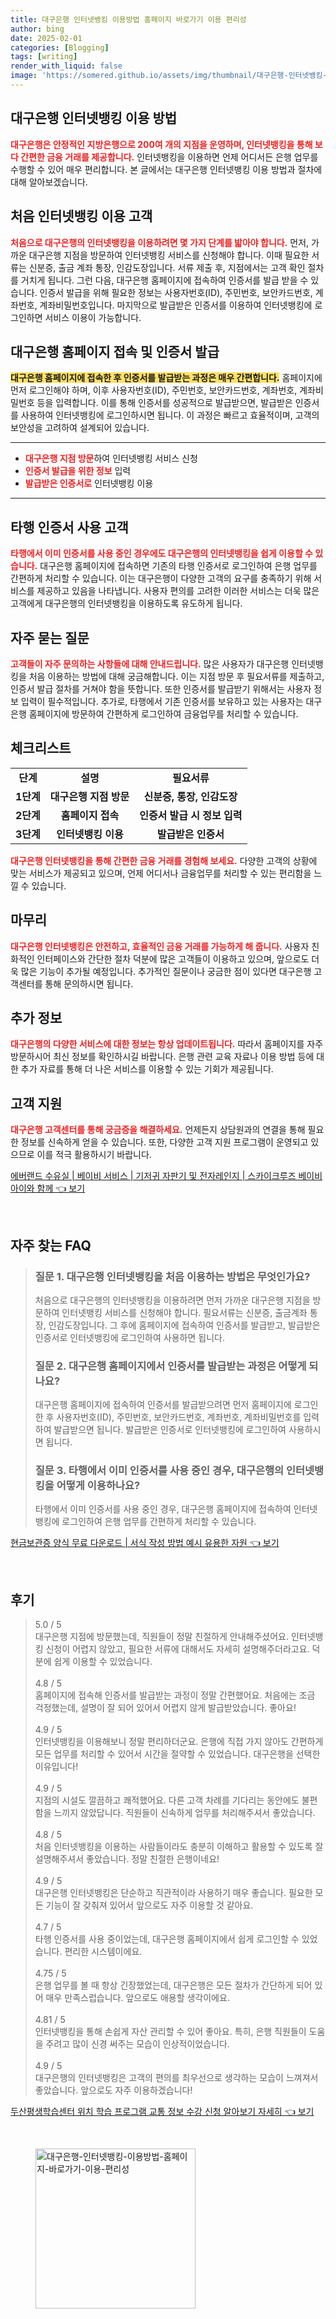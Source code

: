```yaml
---
title: 대구은행 인터넷뱅킹 이용방법 홈페이지 바로가기 이용 편리성
author: bing
date: 2025-02-01
categories: [Blogging]
tags: [writing]
render_with_liquid: false
image: 'https://somered.github.io/assets/img/thumbnail/대구은행-인터넷뱅킹-이용방법-홈페이지-바로가기-이용-편리성.webp'
---
```



<h2 id='대구은행_인터넷뱅킹_이용_방법'>대구은행 인터넷뱅킹 이용 방법</h2>

<p><b><span style="color: #ee2323;">대구은행은 안정적인 지방은행으로 200여 개의 지점을 운영하며, 인터넷뱅킹을 통해 보다 간편한 금융 거래를 제공합니다.</span></b> 인터넷뱅킹을 이용하면 언제 어디서든 은행 업무를 수행할 수 있어 매우 편리합니다. 본 글에서는 대구은행 인터넷뱅킹 이용 방법과 절차에 대해 알아보겠습니다.</p>

<h2 id='처음_인터넷뱅킹_이용_고객'>처음 인터넷뱅킹 이용 고객</h2>

<p><b><span style="color: #ee2323;">처음으로 대구은행의 인터넷뱅킹을 이용하려면 몇 가지 단계를 밟아야 합니다.</span></b> 먼저, 가까운 대구은행 지점을 방문하여 인터넷뱅킹 서비스를 신청해야 합니다. 이때 필요한 서류는 신분증, 출금 계좌 통장, 인감도장입니다. 서류 제출 후, 지점에서는 고객 확인 절차를 거치게 됩니다. 그런 다음, 대구은행 홈페이지에 접속하여 인증서를 발급 받을 수 있습니다. 인증서 발급을 위해 필요한 정보는 사용자번호(ID), 주민번호, 보안카드번호, 계좌번호, 계좌비밀번호입니다. 마지막으로 발급받은 인증서를 이용하여 인터넷뱅킹에 로그인하면 서비스 이용이 가능합니다.</p>

<h2 id='대구은행_홈페이지_접속_및_인증서_발급'>대구은행 홈페이지 접속 및 인증서 발급</h2>

<p><b><span style="background-color: #ffe066;">대구은행 홈페이지에 접속한 후 인증서를 발급받는 과정은 매우 간편합니다.</span></b> 홈페이지에 먼저 로그인해야 하며, 이후 사용자번호(ID), 주민번호, 보안카드번호, 계좌번호, 계좌비밀번호 등을 입력합니다. 이를 통해 인증서를 성공적으로 발급받으면, 발급받은 인증서를 사용하여 인터넷뱅킹에 로그인하시면 됩니다. 이 과정은 빠르고 효율적이며, 고객의 보안성을 고려하여 설계되어 있습니다.</p>

<hr />

<ul>
    <li><b><span style="color: #ee2323;">대구은행 지점 방문</span></b>하여 인터넷뱅킹 서비스 신청</li>
    <li><b><span style="color: #ee2323;">인증서 발급을 위한 정보</span></b> 입력</li>
    <li><b><span style="color: #ee2323;">발급받은 인증서로</span></b> 인터넷뱅킹 이용</li>
</ul>

<hr />

<h2 id='타행_인증서_사용_고객'>타행 인증서 사용 고객</h2>

<p><b><span style="color: #ee2323;">타행에서 이미 인증서를 사용 중인 경우에도 대구은행의 인터넷뱅킹을 쉽게 이용할 수 있습니다.</span></b> 대구은행 홈페이지에 접속하면 기존의 타행 인증서로 로그인하여 은행 업무를 간편하게 처리할 수 있습니다. 이는 대구은행이 다양한 고객의 요구를 충족하기 위해 서비스를 제공하고 있음을 나타냅니다. 사용자 편의를 고려한 이러한 서비스는 더욱 많은 고객에게 대구은행의 인터넷뱅킹을 이용하도록 유도하게 됩니다.</p>

<h2 id='자주_묻는_질문'>자주 묻는 질문</h2>

<p><b><span style="color: #ee2323;">고객들이 자주 문의하는 사항들에 대해 안내드립니다.</span></b> 많은 사용자가 대구은행 인터넷뱅킹을 처음 이용하는 방법에 대해 궁금해합니다. 이는 지점 방문 후 필요서류를 제출하고, 인증서 발급 절차를 거쳐야 함을 뜻합니다. 또한 인증서를 발급받기 위해서는 사용자 정보 입력이 필수적입니다. 추가로, 타행에서 기존 인증서를 보유하고 있는 사용자는 대구은행 홈페이지에 방문하여 간편하게 로그인하여 금융업무를 처리할 수 있습니다.</p>

<h2 id='체크리스트'>체크리스트</h2>

<table>
    <tr>
        <td style="text-align: center; height: 17px;"><b>단계</b></td>
        <td style="text-align: center; height: 17px;"><b>설명</b></td>
        <td style="text-align: center; height: 17px;"><b>필요서류</b></td>
    </tr>
    <tr>
        <td style="text-align: center; height: 17px;"><b>1단계</b></td>
        <td style="text-align: center; height: 17px;"><b>대구은행 지점 방문</b></td>
        <td style="text-align: center; height: 17px;"><b>신분증, 통장, 인감도장</b></td>
    </tr>
    <tr>
        <td style="text-align: center; height: 17px;"><b>2단계</b></td>
        <td style="text-align: center; height: 17px;"><b>홈페이지 접속</b></td>
        <td style="text-align: center; height: 17px;"><b>인증서 발급 시 정보 입력</b></td>
    </tr>
    <tr>
        <td style="text-align: center; height: 17px;"><b>3단계</b></td>
        <td style="text-align: center; height: 17px;"><b>인터넷뱅킹 이용</b></td>
        <td style="text-align: center; height: 17px;"><b>발급받은 인증서</b></td>
    </tr>
</table>

<p><b><span style="color: #ee2323;">대구은행 인터넷뱅킹을 통해 간편한 금융 거래를 경험해 보세요.</span></b> 다양한 고객의 상황에 맞는 서비스가 제공되고 있으며, 언제 어디서나 금융업무를 처리할 수 있는 편리함을 느낄 수 있습니다.</p>

<h2 id='마무리'>마무리</h2>

<p><b><span style="color: #ee2323;">대구은행 인터넷뱅킹은 안전하고, 효율적인 금융 거래를 가능하게 해 줍니다.</span></b> 사용자 친화적인 인터페이스와 간단한 절차 덕분에 많은 고객들이 이용하고 있으며, 앞으로도 더욱 많은 기능이 추가될 예정입니다. 추가적인 질문이나 궁금한 점이 있다면 대구은행 고객센터를 통해 문의하시면 됩니다.</p>

<h2 id='추가_정보'>추가 정보</h2>

<p><b><span style="color: #ee2323;">대구은행의 다양한 서비스에 대한 정보는 항상 업데이트됩니다.</span></b> 따라서 홈페이지를 자주 방문하시어 최신 정보를 확인하시길 바랍니다. 은행 관련 교육 자료나 이용 방법 등에 대한 추가 자료를 통해 더 나은 서비스를 이용할 수 있는 기회가 제공됩니다.</p>

<h2 id='고객_지원'>고객 지원</h2>

<p><b><span style="color: #ee2323;">대구은행 고객센터를 통해 궁금증을 해결하세요.</span></b> 언제든지 상담원과의 연결을 통해 필요한 정보를 신속하게 얻을 수 있습니다. 또한, 다양한 고객 지원 프로그램이 운영되고 있으므로 이를 적극 활용하시기 바랍니다.</p>


<p><a class="click-button" title="에버랜드 수유실 | 베이비 서비스 | 기저귀 자판기 및 전자레인지 | 스카이크루즈 베이비 아이와 함께" href="https://somered.github.io/posts/%EC%97%90%EB%B2%84%EB%9E%9C%EB%93%9C-%EC%88%98%EC%9C%A0%EC%8B%A4-%EB%B2%A0%EC%9D%B4%EB%B9%84-%EC%84%9C%EB%B9%84%EC%8A%A4-%EA%B8%B0%EC%A0%80%EA%B7%80-%EC%9E%90%ED%8C%90%EA%B8%B0-%EB%B0%8F-%EC%A0%84%EC%9E%90%EB%A0%88%EC%9D%B8%EC%A7%80-%EC%8A%A4%EC%B9%B4%EC%9D%B4%ED%81%AC%EB%A3%A8%EC%A6%88-%EB%B2%A0%EC%9D%B4%EB%B9%84-%EC%95%84%EC%9D%B4%EC%99%80-%ED%95%A8%EA%BB%98/" rel="dofollow">에버랜드 수유실 | 베이비 서비스 | 기저귀 자판기 및 전자레인지 | 스카이크루즈 베이비 아이와 함께 👈 보기</a></p><br>
<h2 id='자주_찾는_FAQ'>자주 찾는 FAQ</h2>
<div itemscope="" itemtype="https://schema.org/FAQPage"> 
<blockquote> 
<div itemscope="" itemprop="mainEntity" itemtype="https://schema.org/Question"> 
<h3 itemprop="name">질문 1. 대구은행 인터넷뱅킹을 처음 이용하는 방법은 무엇인가요?</h3> 
<div itemscope="" itemprop="acceptedAnswer" itemtype="https://schema.org/Answer"> 
<span itemprop="text"> <p>처음으로 대구은행의 인터넷뱅킹을 이용하려면 먼저 가까운 대구은행 지점을 방문하여 인터넷뱅킹 서비스를 신청해야 합니다. 필요서류는 신분증, 출금계좌 통장, 인감도장입니다. 그 후에 홈페이지에 접속하여 인증서를 발급받고, 발급받은 인증서로 인터넷뱅킹에 로그인하여 사용하면 됩니다.</p> </span> 
</div> 
</div> 

<div itemscope="" itemprop="mainEntity" itemtype="https://schema.org/Question"> 
<h3 itemprop="name">질문 2. 대구은행 홈페이지에서 인증서를 발급받는 과정은 어떻게 되나요?</h3> 
<div itemscope="" itemprop="acceptedAnswer" itemtype="https://schema.org/Answer"> 
<span itemprop="text"> <p>대구은행 홈페이지에 접속하여 인증서를 발급받으려면 먼저 홈페이지에 로그인한 후 사용자번호(ID), 주민번호, 보안카드번호, 계좌번호, 계좌비밀번호를 입력하여 발급받으면 됩니다. 발급받은 인증서로 인터넷뱅킹에 로그인하여 사용하시면 됩니다.</p> </span> 
</div> 
</div> 

<div itemscope="" itemprop="mainEntity" itemtype="https://schema.org/Question"> 
<h3 itemprop="name">질문 3. 타행에서 이미 인증서를 사용 중인 경우, 대구은행의 인터넷뱅킹을 어떻게 이용하나요?</h3> 
<div itemscope="" itemprop="acceptedAnswer" itemtype="https://schema.org/Answer"> 
<span itemprop="text"> <p>타행에서 이미 인증서를 사용 중인 경우, 대구은행 홈페이지에 접속하여 인터넷뱅킹에 로그인하여 은행 업무를 간편하게 처리할 수 있습니다.</p> </span> 
</div> 
</div> 

</blockquote> 
</div>
<p><a class="click-button" title="현금보관증 양식 무료 다운로드 | 서식 작성 방법 예시 유용한 자원" href="https://somered.github.io/posts/%ED%98%84%EA%B8%88%EB%B3%B4%EA%B4%80%EC%A6%9D-%EC%96%91%EC%8B%9D-%EB%AC%B4%EB%A3%8C-%EB%8B%A4%EC%9A%B4%EB%A1%9C%EB%93%9C-%EC%84%9C%EC%8B%9D-%EC%9E%91%EC%84%B1-%EB%B0%A9%EB%B2%95-%EC%98%88%EC%8B%9C-%EC%9C%A0%EC%9A%A9%ED%95%9C-%EC%9E%90%EC%9B%90/" rel="dofollow">현금보관증 양식 무료 다운로드 | 서식 작성 방법 예시 유용한 자원 👈 보기</a></p><br>
<h2 id='후기'>후기</h2>
<div itemscope itemtype="https://schema.org/Product">
  <blockquote>
  <div itemprop="review" itemscope itemtype="https://schema.org/Review">
      <div itemprop="reviewRating" itemscope itemtype="https://schema.org/Rating"> <span itemprop="ratingValue">5.0</span> / <span itemprop="bestRating">5</span> </div>
      <span itemprop="reviewBody">대구은행 지점에 방문했는데, 직원들이 정말 친절하게 안내해주셨어요. 인터넷뱅킹 신청이 어렵지 않았고, 필요한 서류에 대해서도 자세히 설명해주더라고요. 덕분에 쉽게 이용할 수 있었습니다.</span>
  </div>
  <br>
  <div itemprop="review" itemscope itemtype="https://schema.org/Review">
      <div itemprop="reviewRating" itemscope itemtype="https://schema.org/Rating"> <span itemprop="ratingValue">4.8</span> / <span itemprop="bestRating">5</span> </div>
      <span itemprop="reviewBody">홈페이지에 접속해 인증서를 발급받는 과정이 정말 간편했어요. 처음에는 조금 걱정했는데, 설명이 잘 되어 있어서 어렵지 않게 발급받았습니다. 좋아요!</span>
  </div>
  <br>
  <div itemprop="review" itemscope itemtype="https://schema.org/Review">
      <div itemprop="reviewRating" itemscope itemtype="https://schema.org/Rating"> <span itemprop="ratingValue">4.9</span> / <span itemprop="bestRating">5</span> </div>
      <span itemprop="reviewBody">인터넷뱅킹을 이용해보니 정말 편리하더군요. 은행에 직접 가지 않아도 간편하게 모든 업무를 처리할 수 있어서 시간을 절약할 수 있었습니다. 대구은행을 선택한 이유입니다!</span>
  </div>
  <br>
  <div itemprop="review" itemscope itemtype="https://schema.org/Review">
      <div itemprop="reviewRating" itemscope itemtype="https://schema.org/Rating"> <span itemprop="ratingValue">4.9</span> / <span itemprop="bestRating">5</span> </div>
      <span itemprop="reviewBody">지점의 시설도 깔끔하고 쾌적했어요. 다른 고객 차례를 기다리는 동안에도 불편함을 느끼지 않았답니다. 직원들이 신속하게 업무를 처리해주셔서 좋았습니다.</span>
  </div>
  <br>
  <div itemprop="review" itemscope itemtype="https://schema.org/Review">
      <div itemprop="reviewRating" itemscope itemtype="https://schema.org/Rating"> <span itemprop="ratingValue">4.8</span> / <span itemprop="bestRating">5</span> </div>
      <span itemprop="reviewBody">처음 인터넷뱅킹을 이용하는 사람들이라도 충분히 이해하고 활용할 수 있도록 잘 설명해주셔서 좋았습니다. 정말 친절한 은행이네요!</span>
  </div>
  <br>
  <div itemprop="review" itemscope itemtype="https://schema.org/Review">
      <div itemprop="reviewRating" itemscope itemtype="https://schema.org/Rating"> <span itemprop="ratingValue">4.9</span> / <span itemprop="bestRating">5</span> </div>
      <span itemprop="reviewBody">대구은행 인터넷뱅킹은 단순하고 직관적이라 사용하기 매우 좋습니다. 필요한 모든 기능이 잘 갖춰져 있어서 앞으로도 자주 이용할 것 같아요.</span>
  </div>
  <br>
  <div itemprop="review" itemscope itemtype="https://schema.org/Review">
      <div itemprop="reviewRating" itemscope itemtype="https://schema.org/Rating"> <span itemprop="ratingValue">4.7</span> / <span itemprop="bestRating">5</span> </div>
      <span itemprop="reviewBody">타행 인증서를 사용 중이었는데, 대구은행 홈페이지에서 쉽게 로그인할 수 있었습니다. 편리한 시스템이에요.</span>
  </div>
  <br>
  <div itemprop="review" itemscope itemtype="https://schema.org/Review">
      <div itemprop="reviewRating" itemscope itemtype="https://schema.org/Rating"> <span itemprop="ratingValue">4.75</span> / <span itemprop="bestRating">5</span> </div>
      <span itemprop="reviewBody">은행 업무를 볼 때 항상 긴장했었는데, 대구은행은 모든 절차가 간단하게 되어 있어 매우 만족스럽습니다. 앞으로도 애용할 생각이에요.</span>
  </div>
  <br>
  <div itemprop="review" itemscope itemtype="https://schema.org/Review">
      <div itemprop="reviewRating" itemscope itemtype="https://schema.org/Rating"> <span itemprop="ratingValue">4.81</span> / <span itemprop="bestRating">5</span> </div>
      <span itemprop="reviewBody">인터넷뱅킹을 통해 손쉽게 자산 관리할 수 있어 좋아요. 특히, 은행 직원들이 도움을 주려고 많이 신경 써주는 모습이 인상적이었습니다.</span>
  </div>
  <br>
  <div itemprop="review" itemscope itemtype="https://schema.org/Review">
      <div itemprop="reviewRating" itemscope itemtype="https://schema.org/Rating"> <span itemprop="ratingValue">4.9</span> / <span itemprop="bestRating">5</span> </div>
      <span itemprop="reviewBody">대구은행의 인터넷뱅킹은 고객의 편의를 최우선으로 생각하는 모습이 느껴져서 좋았습니다. 앞으로도 자주 이용하겠습니다!</span>
  </div>
  </blockquote>
</div>
<p><a class="click-button" title="두산평생학습센터 위치 학습 프로그램 교통 정보 수강 신청 알아보기 자세히" href="https://somered.github.io/posts/%EB%91%90%EC%82%B0%ED%8F%89%EC%83%9D%ED%95%99%EC%8A%B5%EC%84%BC%ED%84%B0-%EC%9C%84%EC%B9%98-%ED%95%99%EC%8A%B5-%ED%94%84%EB%A1%9C%EA%B7%B8%EB%9E%A8-%EA%B5%90%ED%86%B5-%EC%A0%95%EB%B3%B4-%EC%88%98%EA%B0%95-%EC%8B%A0%EC%B2%AD-%EC%95%8C%EC%95%84%EB%B3%B4%EA%B8%B0-%EC%9E%90%EC%84%B8%ED%9E%88/" rel="dofollow">두산평생학습센터 위치 학습 프로그램 교통 정보 수강 신청 알아보기 자세히 👈 보기</a></p><br>
<figure class="image"><img src="https://somered.github.io/assets/img/thumbnail/대구은행-인터넷뱅킹-이용방법-홈페이지-바로가기-이용-편리성.webp" alt="대구은행-인터넷뱅킹-이용방법-홈페이지-바로가기-이용-편리성" width="256" height="256"></figure>